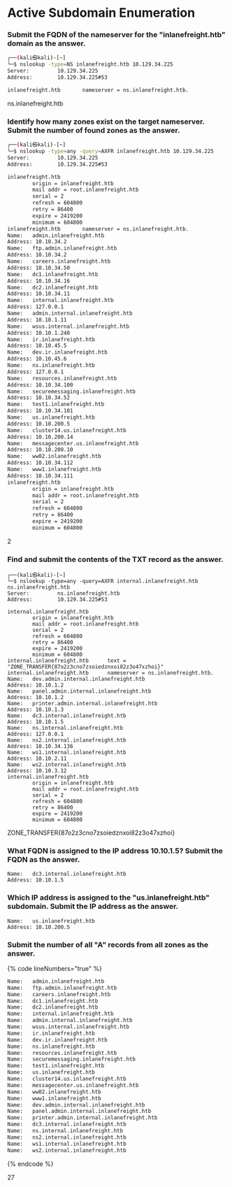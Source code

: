 # Active Subdomain Enumeration

### Submit the FQDN of the nameserver for the "inlanefreight.htb" domain as the answer.

```bash
┌──(kali㉿kali)-[~]
└─$ nslookup -type=NS inlanefreight.htb 10.129.34.225 
Server:         10.129.34.225
Address:        10.129.34.225#53

inlanefreight.htb       nameserver = ns.inlanefreight.htb.
```

ns.inlanefreight.htb

### Identify how many zones exist on the target nameserver. Submit the number of found zones as the answer.

```bash
┌──(kali㉿kali)-[~]
└─$ nslookup -type=any -query=AXFR inlanefreight.htb 10.129.34.225       
Server:         10.129.34.225
Address:        10.129.34.225#53

inlanefreight.htb
        origin = inlanefreight.htb
        mail addr = root.inlanefreight.htb
        serial = 2
        refresh = 604800
        retry = 86400
        expire = 2419200
        minimum = 604800
inlanefreight.htb       nameserver = ns.inlanefreight.htb.
Name:   admin.inlanefreight.htb
Address: 10.10.34.2
Name:   ftp.admin.inlanefreight.htb
Address: 10.10.34.2
Name:   careers.inlanefreight.htb
Address: 10.10.34.50
Name:   dc1.inlanefreight.htb
Address: 10.10.34.16
Name:   dc2.inlanefreight.htb
Address: 10.10.34.11
Name:   internal.inlanefreight.htb
Address: 127.0.0.1
Name:   admin.internal.inlanefreight.htb
Address: 10.10.1.11
Name:   wsus.internal.inlanefreight.htb
Address: 10.10.1.240
Name:   ir.inlanefreight.htb
Address: 10.10.45.5
Name:   dev.ir.inlanefreight.htb
Address: 10.10.45.6
Name:   ns.inlanefreight.htb
Address: 127.0.0.1
Name:   resources.inlanefreight.htb
Address: 10.10.34.100
Name:   securemessaging.inlanefreight.htb
Address: 10.10.34.52
Name:   test1.inlanefreight.htb
Address: 10.10.34.101
Name:   us.inlanefreight.htb
Address: 10.10.200.5
Name:   cluster14.us.inlanefreight.htb
Address: 10.10.200.14
Name:   messagecenter.us.inlanefreight.htb
Address: 10.10.200.10
Name:   ww02.inlanefreight.htb
Address: 10.10.34.112
Name:   www1.inlanefreight.htb
Address: 10.10.34.111
inlanefreight.htb
        origin = inlanefreight.htb
        mail addr = root.inlanefreight.htb
        serial = 2
        refresh = 604800
        retry = 86400
        expire = 2419200
        minimum = 604800
```

2

### Find and submit the contents of the TXT record as the answer.

```
┌──(kali㉿kali)-[~]
└─$ nslookup -type=any -query=AXFR internal.inlanefreight.htb ns.inlanefreight.htb
Server:         ns.inlanefreight.htb
Address:        10.129.34.225#53

internal.inlanefreight.htb
        origin = inlanefreight.htb
        mail addr = root.inlanefreight.htb
        serial = 2
        refresh = 604800
        retry = 86400
        expire = 2419200
        minimum = 604800
internal.inlanefreight.htb      text = "ZONE_TRANSFER{87o2z3cno7zsoiedznxoi82z3o47xzhoi}"
internal.inlanefreight.htb      nameserver = ns.inlanefreight.htb.
Name:   dev.admin.internal.inlanefreight.htb
Address: 10.10.1.2
Name:   panel.admin.internal.inlanefreight.htb
Address: 10.10.1.2
Name:   printer.admin.internal.inlanefreight.htb
Address: 10.10.1.3
Name:   dc3.internal.inlanefreight.htb
Address: 10.10.1.5
Name:   ns.internal.inlanefreight.htb
Address: 127.0.0.1
Name:   ns2.internal.inlanefreight.htb
Address: 10.10.34.136
Name:   ws1.internal.inlanefreight.htb
Address: 10.10.2.11
Name:   ws2.internal.inlanefreight.htb
Address: 10.10.3.12
internal.inlanefreight.htb
        origin = inlanefreight.htb
        mail addr = root.inlanefreight.htb
        serial = 2
        refresh = 604800
        retry = 86400
        expire = 2419200
        minimum = 604800
```

ZONE\_TRANSFER{87o2z3cno7zsoiedznxoi82z3o47xzhoi}

### What FQDN is assigned to the IP address 10.10.1.5? Submit the FQDN as the answer.

```
Name:   dc3.internal.inlanefreight.htb
Address: 10.10.1.5
```

### Which IP address is assigned to the "us.inlanefreight.htb" subdomain. Submit the IP address as the answer.

```
Name:   us.inlanefreight.htb
Address: 10.10.200.5
```

### Submit the number of all "A" records from all zones as the answer.

{% code lineNumbers="true" %}
```bash
Name:   admin.inlanefreight.htb
Name:   ftp.admin.inlanefreight.htb
Name:   careers.inlanefreight.htb
Name:   dc1.inlanefreight.htb
Name:   dc2.inlanefreight.htb
Name:   internal.inlanefreight.htb
Name:   admin.internal.inlanefreight.htb
Name:   wsus.internal.inlanefreight.htb
Name:   ir.inlanefreight.htb
Name:   dev.ir.inlanefreight.htb
Name:   ns.inlanefreight.htb
Name:   resources.inlanefreight.htb
Name:   securemessaging.inlanefreight.htb
Name:   test1.inlanefreight.htb
Name:   us.inlanefreight.htb
Name:   cluster14.us.inlanefreight.htb
Name:   messagecenter.us.inlanefreight.htb
Name:   ww02.inlanefreight.htb
Name:   www1.inlanefreight.htb
Name:   dev.admin.internal.inlanefreight.htb
Name:   panel.admin.internal.inlanefreight.htb
Name:   printer.admin.internal.inlanefreight.htb
Name:   dc3.internal.inlanefreight.htb
Name:   ns.internal.inlanefreight.htb
Name:   ns2.internal.inlanefreight.htb
Name:   ws1.internal.inlanefreight.htb
Name:   ws2.internal.inlanefreight.htb
```
{% endcode %}

27
